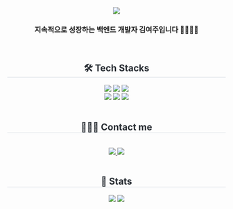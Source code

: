 <div align= "center">
    <img src="https://capsule-render.vercel.app/api?type=waving&color=cdbfdf&height=160&text=Hello%20I'm%20YeoJu%20👋🏻&animation=&fontColor=454545&fontSize=40" />
    </div>
    <div align= "center"> 
    <h3> 지속적으로 성장하는 백엔드 개발자 김여주입니다 🏃🏻‍♀️💨 </h3>
    </div>
    <br>
    <div align= "center">
    <h2 style="border-bottom: 1px solid #d8dee4; color: #282d33;"> 🛠 Tech Stacks </h2>
    <div style="margin: 0 auto; text-align: center;" align= "center"> <img src="https://img.shields.io/badge/Python-3776AB?style=for-the-badge&logo=Python&logoColor=white">
          <img src="https://img.shields.io/badge/Django-092E20?style=for-the-badge&logo=Django&logoColor=white">
          <img src="https://img.shields.io/badge/MySQL-4479A1?style=for-the-badge&logo=MySQL&logoColor=white">
        <br>
          <img src="https://img.shields.io/badge/Javascript-F7DF1E?style=for-the-badge&logo=Javascript&logoColor=white">
          <img src="https://img.shields.io/badge/HTML5-E34F26?style=for-the-badge&logo=HTML5&logoColor=white">
          <img src="https://img.shields.io/badge/CSS3-1572B6?style=for-the-badge&logo=CSS3&logoColor=white">
          </div>
    </div>
    <br>
    <div align= "center">
    <h2 style="border-bottom: 1px solid #d8dee4; color: #282d33;"> 👩🏻‍💻 Contact me</h2> <br> 
    <div align= "center"> <a href=https://velog.io/@kimyeoju/posts> <img src="https://img.shields.io/badge/Velog-20C997?style=for-the-badge&logo=Velog&logoColor=white&link=https://velog.io/@kimyeoju/posts"> </a>
         <a href=mailto:yeojoo0031@gmail.com> <img src="https://img.shields.io/badge/Gmail-EA4335?style=for-the-badge&logo=Gmail&logoColor=white&link=mailto:yeojoo0031@gmail.com"> </a>
          </div>  
    </div>
    <br>
    <div align= "center"> 
    <h2 style="border-bottom: 1px solid #d8dee4; color: #282d33;"> 🏅 Stats </h2> <div align= "center"> <img src="https://github-readme-stats.vercel.app/api?username=kimyeoju&bg_color=180,000000,&title_color=93759f&text_color=93759f"
         /> <img src="https://github-readme-stats.vercel.app/api/top-langs/?username=kimyeoju&layout=compact&bg_color=180,000000,&title_color=93759f&text_color=93759f"
           /> </div>
    </div>
